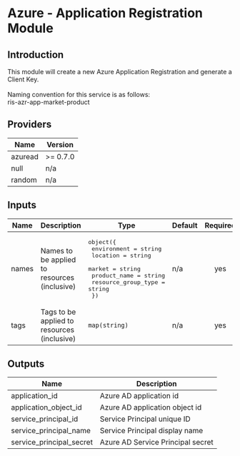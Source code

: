 # Azure - Application Registration Module

## Introduction

This module will create a new Azure Application Registration and generate a Client Key.
<br /><br />
Naming convention for this service is as follows:
<br />
ris-azr-app-market-product
<br />

<!--- BEGIN_TF_DOCS --->
## Providers

| Name | Version |
|------|---------|
| azuread | >= 0.7.0 |
| null | n/a |
| random | n/a |

## Inputs

| Name | Description | Type | Default | Required |
|------|-------------|------|---------|:-----:|
| names | Names to be applied to resources (inclusive) | <pre>object({<br>                  environment         = string<br>                  location            = string<br>                  market              = string<br>                  product_name        = string<br>                  resource_group_type = string<br>                })</pre> | n/a | yes |
| tags | Tags to be applied to resources (inclusive) | `map(string)` | n/a | yes |

## Outputs

| Name | Description |
|------|-------------|
| application\_id | Azure AD application id |
| application\_object\_id | Azure AD application object id |
| service\_principal\_id | Service Principal unique ID |
| service\_principal\_name | Service Principal display name |
| service\_principal\_secret | Azure AD Service Principal secret |
<!--- END_TF_DOCS --->
